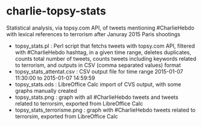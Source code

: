 # charlie-topsy-stats
Statistical analysis, via topsy.com API, of tweets mentioning #CharlieHebdo with lexical references to terrorism after Januray 2015 Paris shootings

* topsy_stats.pl : Perl script that fetchs tweets with topsy.com API, filtered with #CharlieHebdo hashtag, in a given time range, deletes duplicates, counts total number of tweets, counts tweets including keywords related to terrorism, and outputs in CSV (comma separated values) format
* topsy_stats_attentat.csv : CSV output file for time range 2015-01-07 11:30:00 to 2015-01-07 14:59:59
* topsy_stats.ods : LibreOffice Calc import of CVS output, with some graphs manually created
* topsy_stats.png : graph with all #CharlieHebdo tweets and tweets related to terrorsim, exported from LibreOffice Calc
* topsy_stats_terrorisme.png : graph with #CharlieHebdo tweets related to terrorsim, exported from LibreOffice Calc
